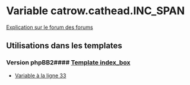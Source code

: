 # Variable catrow.cathead.INC_SPAN
[Explication sur le forum des forums](http://forum.forumactif.com/t294113-listing-des-variables#catrow.cathead.INC_SPAN)
## Utilisations dans les templates
### Version phpBB2#### [Template index_box](subsilver/index_box.md)
* [Variable à la ligne 33](../subsilver/index_box.tpl#L33)